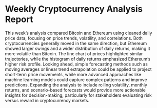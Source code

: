 # Weekly Cryptocurrency Analysis Report

This week’s analysis compared Bitcoin and Ethereum using cleaned daily price data, focusing on price trends, volatility, and correlations. Both cryptocurrencies generally moved in the same direction, but Ethereum showed larger swings and a wider distribution of daily returns, making it more volatile than Bitcoin. The line chart of prices highlighted similar trajectories, while the histogram of daily returns emphasized Ethereum’s higher risk profile. Looking ahead, simple forecasting methods such as moving averages or linear trend extrapolation could be applied to project short-term price movements, while more advanced approaches like machine learning models could capture complex patterns and improve predictions. Expanding the analysis to include rolling volatility, monthly returns, and scenario-based forecasts would provide more actionable insights for decision-making, particularly for stakeholders evaluating risk versus reward in cryptocurrency markets.
